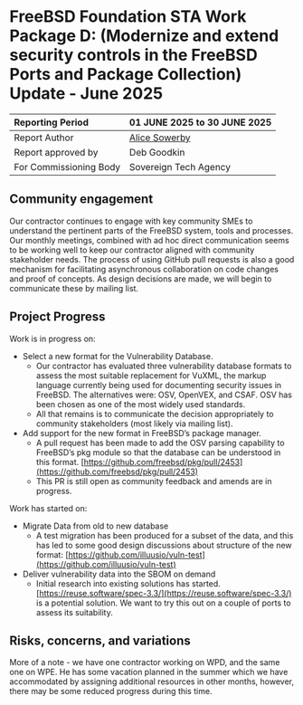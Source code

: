 # FreeBSD Foundation STA Work Package D: (Modernize and extend security controls in the FreeBSD Ports and Package Collection) Update \- June 2025

| Reporting Period | 01 JUNE 2025 to 30 JUNE 2025 |
| :---- | :---- |
| Report Author | [Alice Sowerby](mailto:alice@freebsdfoundation.org) |
| Report approved by | Deb Goodkin |
| For Commissioning Body | Sovereign Tech Agency |

## Community engagement

Our contractor continues to engage with key community SMEs to understand the pertinent parts of the FreeBSD system, tools and processes. Our monthly meetings, combined with ad hoc direct communication seems to be working well to keep our contractor aligned with community stakeholder needs. The process of using GitHub pull requests is also a good mechanism for facilitating asynchronous collaboration on code changes and proof of concepts. As design decisions are made, we will begin to communicate these by mailing list.

## Project Progress

Work is in progress on:

* Select a new format for the Vulnerability Database.  
  * Our contractor has evaluated three vulnerability database formats to assess the most suitable replacement for VuXML, the markup language currently being used for documenting security issues in FreeBSD. The alternatives were: OSV, OpenVEX, and CSAF. OSV has been chosen as one of the most widely used standards.   
  * All that remains is to communicate the decision appropriately to community stakeholders (most likely via mailing list).  
* Add support for the new format in FreeBSD’s package manager.  
  * A pull request has been made to add the OSV parsing capability to FreeBSD’s pkg module so that the database can be understood in this format. [https://github.com/freebsd/pkg/pull/2453](https://github.com/freebsd/pkg/pull/2453)   
  * This PR is still open as community feedback and amends are in progress.

Work has started on:

* Migrate Data from old to new database  
  * A test migration has been produced for a subset of the data, and this has led to some good design discussions about structure of the new format: [https://github.com/illuusio/vuln-test](https://github.com/illuusio/vuln-test)   
* Deliver vulnerability data into the SBOM on demand  
  * Initial research into existing solutions has started. [https://reuse.software/spec-3.3/](https://reuse.software/spec-3.3/) is a potential solution. We want to try this out on a couple of ports to assess its suitability.

## Risks, concerns, and variations

More of a note \- we have one contractor working on WPD, and the same one on WPE. He has some vacation planned in the summer which we have accommodated by assigning additional resources in other months, however, there may be some reduced progress during this time.
